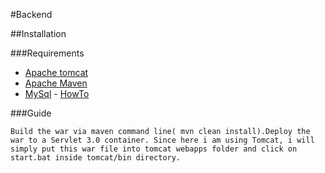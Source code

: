 #Backend

##Installation

###Requirements

* [Apache tomcat](http://tomcat.apache.org/download-80.cgi)
* [Apache Maven](https://maven.apache.org/download.cgi)
* [MySql](http://dev.mysql.com/downloads/mysql/) - [HowTo](http://websystique.com/misc/how-to-setup-mysql-on-local-pc/)

###Guide

	Build the war via maven command line( mvn clean install).Deploy the war to a Servlet 3.0 container. Since here i am using Tomcat, i will simply put this war file into tomcat webapps folder and click on start.bat inside tomcat/bin directory.